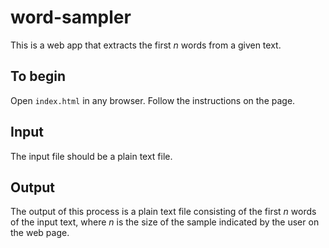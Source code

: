 # word-sampler
This is a web app that extracts the first *n* words from a given text.

## To begin
Open `index.html` in any browser. Follow the instructions on the page.

## Input
The input file should be a plain text file.

## Output
The output of this process is a plain text file consisting of the first 
*n* words of the input text, where *n* is the size of the sample indicated 
by the user on the web page.